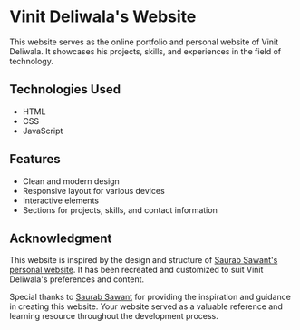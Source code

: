 # Vinit Deliwala's Website

This website serves as the online portfolio and personal website of Vinit Deliwala. It showcases his projects, skills, and experiences in the field of technology.

## Technologies Used

- HTML
- CSS
- JavaScript

## Features

- Clean and modern design
- Responsive layout for various devices
- Interactive elements
- Sections for projects, skills, and contact information

## Acknowledgment

This website is inspired by the design and structure of [Saurab Sawant's personal website](https://srsawant34.github.io/). It has been recreated and customized to suit Vinit Deliwala's preferences and content.

Special thanks to [Saurab Sawant](https://www.linkedin.com/in/srsawant34/) for providing the inspiration and guidance in creating this website. Your website served as a valuable reference and learning resource throughout the development process.
